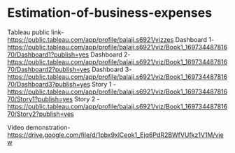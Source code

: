# Estimation-of-business-expenses
Tableau public link-https://public.tableau.com/app/profile/balaji.s6921/vizzes
Dashboard 1-https://public.tableau.com/app/profile/balaji.s6921/viz/Book1_16973448781670/Dashboard1?publish=yes
Dashboard 2-https://public.tableau.com/app/profile/balaji.s6921/viz/Book1_16973448781670/Dashboard2?publish=yes
Dashboard 3-https://public.tableau.com/app/profile/balaji.s6921/viz/Book1_16973448781670/Dashboard3?publish=yes
Story 1 -https://public.tableau.com/app/profile/balaji.s6921/viz/Book1_16973448781670/Story1?publish=yes
Story 2 -https://public.tableau.com/app/profile/balaji.s6921/viz/Book1_16973448781670/Story2?publish=yes

Video demonstration-https://drive.google.com/file/d/1pbx9xlCeok1_Ejq6PdR2BWfVUfkz1V1M/view
